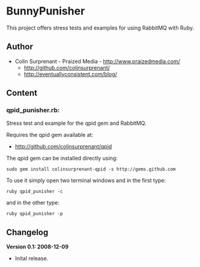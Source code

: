 # BunnyPunisher

This project offers stress tests and examples for using RabbitMQ with Ruby.

## Author
  * Colin Surprenant - Praized Media - http://www.praizedmedia.com/
    * http://github.com/colinsurprenant/ 
    * http://eventuallyconsistent.com/blog/
        

## Content

### qpid_punisher.rb:

Stress test and example for the qpid gem and RabbitMQ. 
  
Requires the qpid gem available at:

* <http://github.com/colinsurprenant/qpid>
 
The qpid gem can be installed directly using:

    sudo gem install colinsurprenant-qpid -s http://gems.github.com
  
To use it simply open two terminal windows and in the first type:

    ruby qpid_punisher -c 

and in the other type:

    ruby qpid_punisher -p

    
## Changelog

**Version 0.1: 2008-12-09**

* Inital release.